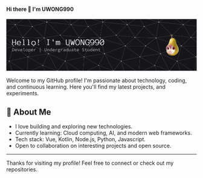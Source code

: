 
<!--
**UWONG990/UWONG990** is a ✨ _special_ ✨ repository because its `README.md` (this file) appears on your GitHub profile.

Here are some ideas to get you started:

- 🔭 I’m currently working on ...
- 🌱 I’m currently learning ...
- 👯 I’m looking to collaborate on ...
- 🤔 I’m looking for help with ...
- 💬 Ask me about ...
- 📫 How to reach me: ...
- 😄 Pronouns: ...
- ⚡ Fun fact: ...
-->
#### Hi there 👋 I'm UWONG990
![images](./github-header-banner.png)

Welcome to my GitHub profile! I'm passionate about technology, coding, and continuous learning. Here you'll find my latest projects, and experiments.

## 🚀 About Me

- I love building and exploring new technologies.
- Currently learning: Cloud computing, AI, and modern web frameworks.
- Tech stack: Vue, Kotlin, Node.js, Python, Javascript.
- Open to collaboration on interesting projects and open source.

---

Thanks for visiting my profile! Feel free to connect or check out my repositories.
